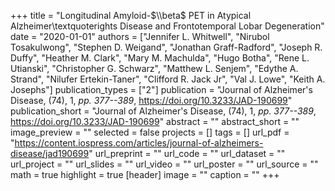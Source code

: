 +++
title = "Longitudinal Amyloid-$\\beta$ PET in Atypical Alzheimer\textquoterights Disease and Frontotemporal Lobar Degeneration"
date = "2020-01-01"
authors = ["Jennifer L. Whitwell", "Nirubol Tosakulwong", "Stephen D. Weigand", "Jonathan Graff-Radford", "Joseph R. Duffy", "Heather M. Clark", "Mary M. Machulda", "Hugo Botha", "Rene L. Utianski", "Christopher G. Schwarz", "Matthew L. Senjem", "Edythe A. Strand", "Nilufer Ertekin-Taner", "Clifford R. Jack Jr", "Val J. Lowe", "Keith A. Josephs"]
publication_types = ["2"]
publication = "Journal of Alzheimer's Disease, (74), 1, _pp. 377--389_, https://doi.org/10.3233/JAD-190699"
publication_short = "Journal of Alzheimer's Disease, (74), 1, _pp. 377--389_, https://doi.org/10.3233/JAD-190699"
abstract = ""
abstract_short = ""
image_preview = ""
selected = false
projects = []
tags = []
url_pdf = "https://content.iospress.com/articles/journal-of-alzheimers-disease/jad190699"
url_preprint = ""
url_code = ""
url_dataset = ""
url_project = ""
url_slides = ""
url_video = ""
url_poster = ""
url_source = ""
math = true
highlight = true
[header]
image = ""
caption = ""
+++
